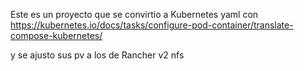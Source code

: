 Este es un proyecto que se convirtio a Kubernetes yaml
 con https://kubernetes.io/docs/tasks/configure-pod-container/translate-compose-kubernetes/

 y se ajusto sus pv a los de Rancher v2 nfs
